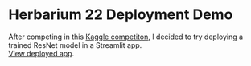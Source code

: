 # Herbarium 22 Deployment Demo
After competing in this [Kaggle competiton](https://www.kaggle.com/competitions/herbarium-2022-fgvc9),
I decided to try deploying a trained ResNet model in a Streamlit app.  
[View deployed app](https://hans-elliott99-herb22-streamlitapp-b28rg7.streamlitapp.com/).
